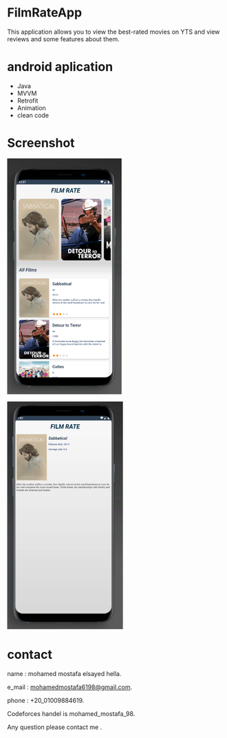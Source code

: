 # FilmRateApp
This application allows you to view the best-rated movies on YTS and view reviews and some features about them.

# android aplication
- Java
- MVVM
- Retrofit
- Animation
- clean code

# Screenshot
![Screenshot](imgs/Capture3.PNG)

![Screenshot](imgs/Capture4.PNG)

# contact

name : mohamed mostafa elsayed hella.

e_mail : mohamedmostafa6198@gmail.com.

phone : +20_01009884619.

Codeforces handel is mohamed_mostafa_98.

Any question please contact me .
